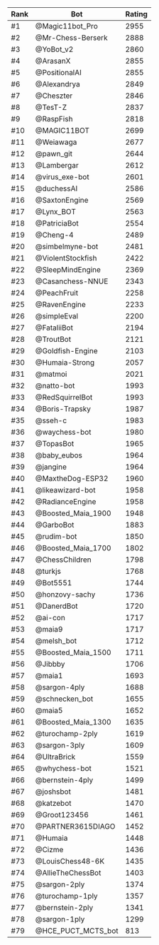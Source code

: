 Rank|Bot|Rating
---|---|---
#1|@Magic11bot_Pro|2955
#2|@Mr-Chess-Berserk|2888
#3|@YoBot_v2|2860
#4|@ArasanX|2855
#5|@PositionalAI|2855
#6|@Alexandrya|2849
#7|@Cheszter|2846
#8|@TesT-Z|2837
#9|@RaspFish|2818
#10|@MAGIC11BOT|2699
#11|@Weiawaga|2677
#12|@pawn_git|2644
#13|@Lambergar|2612
#14|@virus_exe-bot|2601
#15|@duchessAI|2586
#16|@SaxtonEngine|2569
#17|@Lynx_BOT|2563
#18|@PatriciaBot|2554
#19|@Cheng-4|2489
#20|@simbelmyne-bot|2481
#21|@ViolentStockfish|2422
#22|@SleepMindEngine|2369
#23|@Casanchess-NNUE|2343
#24|@PeachFruit|2258
#25|@RavenEngine|2233
#26|@simpleEval|2200
#27|@FataliiBot|2194
#28|@TroutBot|2121
#29|@Goldfish-Engine|2103
#30|@Humaia-Strong|2057
#31|@matmoi|2021
#32|@natto-bot|1993
#33|@RedSquirrelBot|1993
#34|@Boris-Trapsky|1987
#35|@sseh-c|1983
#36|@waychess-bot|1980
#37|@TopasBot|1965
#38|@baby_eubos|1964
#39|@jangine|1964
#40|@MaxtheDog-ESP32|1960
#41|@likeawizard-bot|1958
#42|@RadianceEngine|1958
#43|@Boosted_Maia_1900|1948
#44|@GarboBot|1883
#45|@rudim-bot|1850
#46|@Boosted_Maia_1700|1802
#47|@ChessChildren|1798
#48|@turkjs|1768
#49|@Bot5551|1744
#50|@honzovy-sachy|1736
#51|@DanerdBot|1720
#52|@ai-con|1717
#53|@maia9|1717
#54|@melsh_bot|1712
#55|@Boosted_Maia_1500|1711
#56|@Jibbby|1706
#57|@maia1|1693
#58|@sargon-4ply|1688
#59|@schnecken_bot|1655
#60|@maia5|1652
#61|@Boosted_Maia_1300|1635
#62|@turochamp-2ply|1619
#63|@sargon-3ply|1609
#64|@UltraBrick|1559
#65|@whychess-bot|1521
#66|@bernstein-4ply|1499
#67|@joshsbot|1481
#68|@katzebot|1470
#69|@Groot123456|1461
#70|@PARTNER3615DIAGO|1452
#71|@Humaia|1448
#72|@Cizme|1436
#73|@LouisChess48-6K|1435
#74|@AllieTheChessBot|1403
#75|@sargon-2ply|1374
#76|@turochamp-1ply|1357
#77|@bernstein-2ply|1341
#78|@sargon-1ply|1299
#79|@HCE_PUCT_MCTS_bot|813
